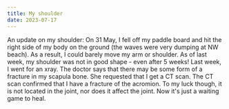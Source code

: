 ```yaml
---
title: My shoulder
date: 2023-07-17
---
```

An update on my shoulder: On 31 May, I fell off my paddle board and hit the right side of my body on the ground (the waves were very dumping at NW beach). As a result, I could barely move my arm or shoulder. As of last week, my shoulder was not in good shape - even after 5 weeks! Last week, I went for an xray. The doctor says that there may be some form of a fracture in my scapula bone. She requested that I get a CT scan. The CT scan confirmed that I have a fracture of the acromion. To my luck though, it is not located in the joint, nor does it affect the joint. Now it's just a waiting game to heal. 